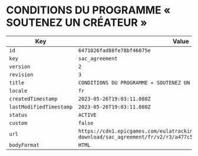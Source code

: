 # CONDITIONS DU PROGRAMME « SOUTENEZ UN CRÉATEUR »

| Key | Value |
| --- | ----- |
| `id` | `6471026fad88fe78bf46075e` |
| `key` | `sac_agreement` |
| `version` | `2` |
| `revision` | `3` |
| `title` | `CONDITIONS DU PROGRAMME « SOUTENEZ UN CRÉATEUR »` |
| `locale` | `fr` |
| `createdTimestamp` | `2023-05-26T19:03:11.080Z` |
| `lastModifiedTimestamp` | `2023-05-26T19:03:11.080Z` |
| `status` | `ACTIVE` |
| `custom` | `false` |
| `url` | `https://cdn1.epicgames.com/eulatracking-download/sac_agreement/fr/v2/r3/a477c58cf8e71fbe9ce140ceadeadb7e.pdf` |
| `bodyFormat` | `HTML` |
